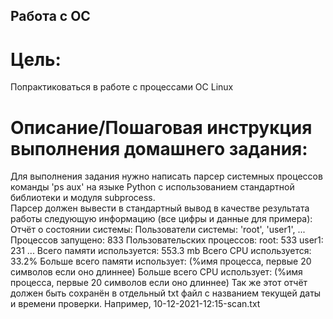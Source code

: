 ## Работа с ОС
# Цель:

Попрактиковаться в работе с процессами ОС Linux

# Описание/Пошаговая инструкция выполнения домашнего задания:

Для выполнения задания нужно написать парсер системных процессов команды 'ps aux' на языке Python с использованием стандартной библиотеки и модуля subprocess.  
Парсер должен вывести в стандартный вывод в качестве результата работы следующую информацию (все цифры и данные для примера):
Отчёт о состоянии системы:
Пользователи системы: 'root', 'user1', ...
Процессов запущено: 833
Пользовательских процессов:
root: 533
user1: 231
...
Всего памяти используется: 553.3 mb
Всего CPU используется: 33.2%
Больше всего памяти использует: (%имя процесса, первые 20 символов если оно длиннее)
Больше всего CPU использует: (%имя процесса, первые 20 символов если оно длиннее)
Так же этот отчёт должен быть сохранён в отдельный txt файл с названием текущей даты и времени проверки.
Например, 10-12-2021-12:15-scan.txt
